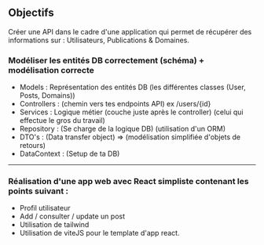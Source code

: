 ## Objectifs
Créer une API dans le cadre d'une application qui permet de récupérer des informations sur : Utilisateurs, Publications & Domaines.

### Modéliser les entités DB correctement (schéma) + modélisation correcte

- Models : Représentation des entités DB (les différentes classes (User, Posts, Domains))
- Controllers : (chemin vers tes endpoints API) ex /users/{id}
- Services : Logique métier (couche juste après le controller) (celui qui effectue le gros du travail)
- Repository : (Se charge de la logique DB) (utilisation d'un ORM)
- DTO's : (Data transfer object) => (modélisation simplifiée d'objets de retours) 
- DataContext : (Setup de ta DB)

----

### Réalisation d'une app web avec React simpliste contenant les points suivant : 

- Profil utilisateur
- Add / consulter / update un post
- Utilisation de tailwind
- Utilisation de viteJS pour le template d'app react.



